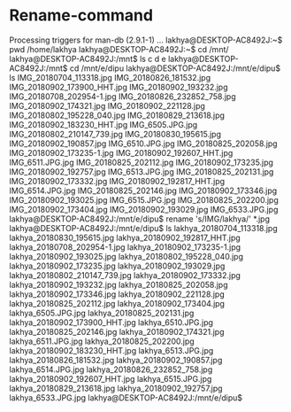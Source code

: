 # Rename-command
Processing triggers for man-db (2.9.1-1) ...
lakhya@DESKTOP-AC8492J:~$ pwd
/home/lakhya
lakhya@DESKTOP-AC8492J:~$ cd /mnt/
lakhya@DESKTOP-AC8492J:/mnt$ ls
c  d  e
lakhya@DESKTOP-AC8492J:/mnt$ cd /mnt/e/dipu
lakhya@DESKTOP-AC8492J:/mnt/e/dipu$ ls
IMG_20180704_113318.jpg      IMG_20180826_181532.jpg      IMG_20180902_173900_HHT.jpg  IMG_20180902_193232.jpg
IMG_20180708_202954-1.jpg    IMG_20180826_232852_758.jpg  IMG_20180902_174321.jpg      IMG_20180902_221128.jpg
IMG_20180802_195228_040.jpg  IMG_20180829_213618.jpg      IMG_20180902_183230_HHT.jpg  IMG_6505.JPG.jpg
IMG_20180802_210147_739.jpg  IMG_20180830_195615.jpg      IMG_20180902_190857.jpg      IMG_6510.JPG.jpg
IMG_20180825_202058.jpg      IMG_20180902_173235-1.jpg    IMG_20180902_192607_HHT.jpg  IMG_6511.JPG.jpg
IMG_20180825_202112.jpg      IMG_20180902_173235.jpg      IMG_20180902_192757.jpg      IMG_6513.JPG.jpg
IMG_20180825_202131.jpg      IMG_20180902_173332.jpg      IMG_20180902_192817_HHT.jpg  IMG_6514.JPG.jpg
IMG_20180825_202146.jpg      IMG_20180902_173346.jpg      IMG_20180902_193025.jpg      IMG_6515.JPG.jpg
IMG_20180825_202200.jpg      IMG_20180902_173404.jpg      IMG_20180902_193029.jpg      IMG_6533.JPG.jpg
lakhya@DESKTOP-AC8492J:/mnt/e/dipu$ rename 's/IMG/lakhya/' *.jpg
lakhya@DESKTOP-AC8492J:/mnt/e/dipu$ ls
lakhya_20180704_113318.jpg      lakhya_20180830_195615.jpg      lakhya_20180902_192817_HHT.jpg
lakhya_20180708_202954-1.jpg    lakhya_20180902_173235-1.jpg    lakhya_20180902_193025.jpg
lakhya_20180802_195228_040.jpg  lakhya_20180902_173235.jpg      lakhya_20180902_193029.jpg
lakhya_20180802_210147_739.jpg  lakhya_20180902_173332.jpg      lakhya_20180902_193232.jpg
lakhya_20180825_202058.jpg      lakhya_20180902_173346.jpg      lakhya_20180902_221128.jpg
lakhya_20180825_202112.jpg      lakhya_20180902_173404.jpg      lakhya_6505.JPG.jpg
lakhya_20180825_202131.jpg      lakhya_20180902_173900_HHT.jpg  lakhya_6510.JPG.jpg
lakhya_20180825_202146.jpg      lakhya_20180902_174321.jpg      lakhya_6511.JPG.jpg
lakhya_20180825_202200.jpg      lakhya_20180902_183230_HHT.jpg  lakhya_6513.JPG.jpg
lakhya_20180826_181532.jpg      lakhya_20180902_190857.jpg      lakhya_6514.JPG.jpg
lakhya_20180826_232852_758.jpg  lakhya_20180902_192607_HHT.jpg  lakhya_6515.JPG.jpg
lakhya_20180829_213618.jpg      lakhya_20180902_192757.jpg      lakhya_6533.JPG.jpg
lakhya@DESKTOP-AC8492J:/mnt/e/dipu$
